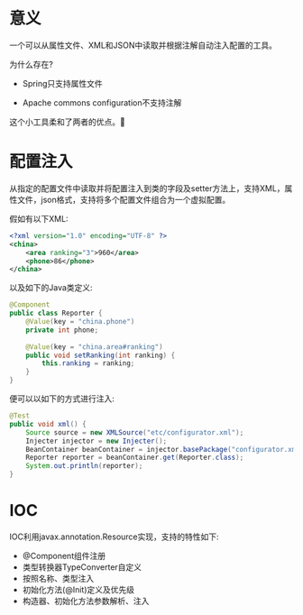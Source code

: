 # 意义

一个可以从属性文件、XML和JSON中读取并根据注解自动注入配置的工具。

为什么存在?

- Spring只支持属性文件

- Apache commons configuration不支持注解

这个小工具柔和了两者的优点。🤪

# 配置注入

从指定的配置文件中读取并将配置注入到类的字段及setter方法上，支持XML，属性文件，json格式，支持将多个配置文件组合为一个虚拟配置。

假如有以下XML:

```xml
<?xml version="1.0" encoding="UTF-8" ?>
<china>
    <area ranking="3">960</area>
    <phone>86</phone>
</china>
```

以及如下的Java类定义:

```java
@Component
public class Reporter {
    @Value(key = "china.phone")
    private int phone;
  
    @Value(key = "china.area#ranking")
    public void setRanking(int ranking) {
        this.ranking = ranking;
    }
}
```

便可以以如下的方式进行注入:

```java
@Test
public void xml() {
    Source source = new XMLSource("etc/configurator.xml");
    Injecter injector = new Injecter();
    BeanContainer beanContainer = injector.basePackage("configurator.xml").source(source).inject();
    Reporter reporter = beanContainer.get(Reporter.class);
    System.out.println(reporter);
}
```

# IOC

IOC利用javax.annotation.Resource实现，支持的特性如下:

- @Component组件注册
- 类型转换器TypeConverter自定义
- 按照名称、类型注入
- 初始化方法(@Init)定义及优先级
- 构造器、初始化方法参数解析、注入





